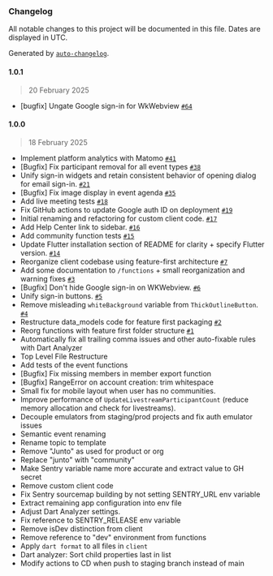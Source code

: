 ### Changelog

All notable changes to this project will be documented in this file. Dates are displayed in UTC.

Generated by [`auto-changelog`](https://github.com/CookPete/auto-changelog).

#### 1.0.1

> 20 February 2025

- [bugfix] Ungate Google sign-in for WkWebview [`#64`](https://github.com/berkmancenter/frankly/pull/64)

#### 1.0.0

> 18 February 2025

- Implement platform analytics with Matomo [`#41`](https://github.com/berkmancenter/frankly/pull/41)
- [Bugfix] Fix participant removal for all event types [`#38`](https://github.com/berkmancenter/frankly/pull/38)
- Unify sign-in widgets and retain consistent behavior of opening dialog for email sign-in. [`#21`](https://github.com/berkmancenter/frankly/pull/21)
- [Bugfix] Fix image display in event agenda [`#35`](https://github.com/berkmancenter/frankly/pull/35)
- Add live meeting tests [`#18`](https://github.com/berkmancenter/frankly/pull/18)
- Fix GitHub actions to update Google auth ID on deployment [`#19`](https://github.com/berkmancenter/frankly/pull/19)
- Initial renaming and refactoring for custom client code. [`#17`](https://github.com/berkmancenter/frankly/pull/17)
- Add Help Center link to sidebar.  [`#16`](https://github.com/berkmancenter/frankly/pull/16)
- Add community function tests [`#15`](https://github.com/berkmancenter/frankly/pull/15)
- Update Flutter installation section of README for clarity + specify Flutter version. [`#14`](https://github.com/berkmancenter/frankly/pull/14)
- Reorganize client codebase using feature-first architecture [`#7`](https://github.com/berkmancenter/frankly/pull/7)
- Add some documentation to `/functions` + small reorganization and warning fixes [`#3`](https://github.com/berkmancenter/frankly/pull/3)
- [Bugfix] Don't hide Google sign-in on WKWebview.  [`#6`](https://github.com/berkmancenter/frankly/pull/6)
- Unify sign-in buttons. [`#5`](https://github.com/berkmancenter/frankly/pull/5)
- Remove misleading `whiteBackground` variable from `ThickOutlineButton`. [`#4`](https://github.com/berkmancenter/frankly/pull/4)
- Restructure data_models code for feature first packaging [`#2`](https://github.com/berkmancenter/frankly/pull/2)
- Reorg functions with feature first folder structure [`#1`](https://github.com/berkmancenter/frankly/pull/1)
- Automatically fix all trailing comma issues and other auto-fixable rules with Dart Analyzer
- Top Level File Restructure
- Add tests of the event functions
- [Bugfix] Fix missing members in member export function
- [Bugfix] RangeError on account creation: trim whitespace 
- Small fix for mobile layout when user has no communities.
- Improve performance of `UpdateLivestreamParticipantCount` (reduce memory allocation and check for livestreams). 
- Decouple emulators from staging/prod projects and fix auth emulator issues
- Semantic event renaming
- Rename topic to template
- Remove "Junto" as used for product or org
- Replace "junto" with "community"
- Make Sentry variable name more accurate and extract value to GH secret
- Remove custom client code
- Fix Sentry sourcemap building by not setting SENTRY_URL env variable
- Extract remaining app configuration into env file
- Adjust Dart Analyzer settings.
- Fix reference to SENTRY_RELEASE env variable
- Remove isDev distinction from client
- Remove reference to "dev" environment from functions
- Apply `dart format` to all files in `client`
- Dart analyzer: Sort child properties last in list
- Modify actions to CD when push to staging branch instead of main
